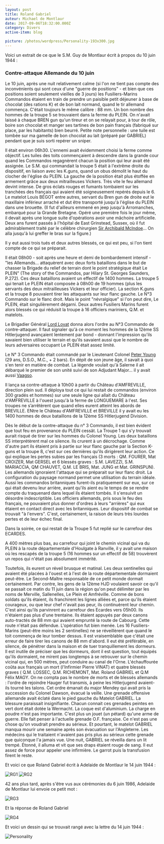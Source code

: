 ```yaml
---
layout: post
title: Roland Gabriel
auteur: Michael de Montlaur
date: 2017-09-06T18:32:00.000Z
category: Divers
active-item: blog

picture: /photos/wordpress/Personality-193x300.jpg
---
```


Voici un extrait de ce que le S.M. Guy de Montlaur écrit à propos du 10 juin 1944 :

### Contre-attaque Allemande du 10 juin
>
Le 10 juin, après une nuit relativement calme (si l'on ne tient pas compte des inconvénients qui sont ceux d'une "guerre de positions" - et bien que ces positions soient seulement vieilles de 3 jours) les Fusiliers-Marins Commandos étaient en train de prendre un paisible petit déjeuner à base de chocolat (des rations K) et de bon lait normand, quand le tir allemand commença. C'était toujours le même calibre : 88 mm. Un bon nombre des hommes de la troupe 5 se trouvaient dans la ferme du PLEIN. On n'avait laissé à chaque BREN gun qu'un tireur et on se relayait pour, à tour de rôle, boire son chocolat et manger ses tartines de bon pain français (fabriqué sur place, par les habitants) bien beurré. Petite note personnelle : une tuile est tombée sur ma gamelle de bon chocolat au lait (préparé par GABRIEL) pendant que je suis sorti repérer un sniper.
>
<!--more-->
>
Il était environ 06h30. L'ennemi avait évidemment choisi la ferme comme objectif. Les tuiles des toits commençaient à descendre dans la grande cour quand les Commandos regagnèrent chacun la position qui leur avait été assignée. Le S.M. qui commandait la troupe 5 était à l'extrême droite du dispositif, en liaison avec les K.guns, quand un obus démolit le haut du clocher de l'église du PLEIN. La gauche de la position était plus étoffée en armement grâce aux deux mitrailleuses Vickers. Très vite le feu allemand devint intense. De gros éclats rouges et fumants tombaient sur les tranchées des français qui avaient été soigneusement repérés depuis le 6. Le matelot Louis BÉGOT entre autres, servant du Bren gun de droite eut le maxillaire inférieur arraché et dut être transporté jusqu'à l'église du PLEIN dans une brouette. (Il fut d'ailleurs emmené en jeep jusqu'à Arromanches, embarqué pour la Grande Bretagne. Opéré une première fois le jour même, il devait après une longue suite d'opérations avoir une mâchoire artificielle. Deux ans furent passés à l'hôpital de East Grinstead, Sussex, où il fut admirablement traité par le célèbre chirurgien <a href="https://en.wikipedia.org/wiki/Archibald_McIndoe">Sir Archibald McIndoe</a>... On alla jusqu'à lui greffer le bras sur la figure.)
>
Il y eut aussi trois tués et deux autres blessés, ce qui est peu, si l'on tient compte de ce qui se préparait.
>
Il était 08h00 - soit après une heure et demi de bombardement intensif - "les Allemands... attaquèrent avec deux forts bataillons dans le but de chasser la Brigade du relief de terrain dont le point stratégique était Le PLEIN" (The story of the Commandos, par Hilary St. Georges Saunders, P.272). Ces deux bataillons avaient un effectif de 1400 hommes. La troupe 5 qui tenait Le PLEIN était composée à 08h00 de 19 hommes (plus les servants des deux mitrailleuses Vickers et leur officier). La section K.guns et la troupe 8 pouvaient tirer les attaquants sur leur flanc gauche. Le N°3 Commando sur le flanc droit. Mais le point "névralgique" si l'on peut dire, Le PLEIN, était singulièrement dégarni. Deux autres Fusiliers Marins furent alors blessés ce qui réduisit la troupe à 16 officiers mariniers, Q.M. et matelots.
>
Le Brigadier Général <a href="https://en.wikipedia.org/wiki/Simon_Fraser,_15th_Lord_Lovat">Lord Lovat</a> donna alors l'ordre au N°3 Commando de contre-attaquer. Il faut signaler qu'à ce moment les hommes de la 12ème SS Hitlerjugend avançaient lentement par bond - donnant l'impression qu'ils savaient bien utiliser le terrain et qu'ils savaient aussi que le nombre de leurs adversaires occupant Le PLEIN était assez limité.
>
Le N° 3 Commando était commandé par le Lieutenant Colonel <a href="https://en.wikipedia.org/wiki/Peter_Young_(historian)">Peter Young</a> (29 ans, D.S.O., M.C., + 2 bars). En dépit de son jeune âge, il savait à quoi s'en tenir en matière de combat. La légende voulait qu'à Salerne il ait débarqué le premier de son unité suivi de son Adjudant Major... il y avait aussi <a href="http://warfarehistorynetwork.com/daily/wwii/operation-archery-the-british-commando-raid/">Vaagso</a>.
>
Il lança sa contre-attaque à 10h00 à partir du Château d'AMFREVILLE, direction plein sud. Il déploya tout ce qui lui restait de commandos (environ 300 gradés et hommes) sur une seule ligne qui allait du Château d'AMFREVILLE à l'ouest jusqu'à la ferme de LONGUEMARE à l'est. Ses troupes ne s’arrêtèrent que quand elles eurent atteint les abords de BREVILLE. ENtre le Château d'AMFREVILLE et BREVILLE il y avait eu les 1400 hommes de deux bataillons de la 12ème SS Hitlerjugend Division.
>
Dès le début de la contre-attaque du n° 3 Commando, il est bien évident que tout feu en provenance du PLEIN cessât. La Troupe 1 qui s'y trouvait aurait risqué de tirer sur les hommes du Colonel Young. Les deux bataillons SS interprétèrent mal ce silence. Ils crurent à un décrochage. Comme d'autre part ils étaient pris à partie sur leur flanc gauche par la Section K-guns et la troupe 8, c'est sur ces dernières qu'ils dirigèrent leur action. Ce qui explique les pertes subies par les français (3 morts : QM. FOURER, Mat CROIZER, Mat GERSEL et 6 blessés graves : S.M. LAVEZZI, S.M. MARIACCIA, QM CHAUVET, Q.M. LE BRIS, Mat. JUNG et Mat. GRINSPUN). Les allemands ignoraient l'attaque qui se préparait sur leur flanc droit. La configuration du paysage normand permet une utilisation du terrain idéale. Aussi les commandos britanniques furent-ils pratiquement sur eux, sur ce qui était devenu leur arrière, avant qu'ils aient eu le temps de se rendre compte du traquenard dans lequel ils étaient tombés. Il s'ensuivit un désordre indescriptible. Les officiers allemands, pris sous le feu des français, ne pouvaient plus donner d'ordres à leurs "arrières" qui eux étaient en contact direct avec les britanniques. Leur dispositif de combat se trouvait "à l'envers". C'est, certainement, la raison de leurs très lourdes pertes et de leur échec final.
>
Dans la soirée, ce qui restait de la Troupe 5 fut replié sur le carrefour des ECARDES.
>
A 400 mètres plus bas, au carrefour qui joint le chemin vicinal qui va du PLEIN à la route départementale d'Houlgate à Ranville, il y avait une maison où les rescapés de la troupe 5 (16 hommes sur un effectif de 58) trouvèrent un repos qui n'était pas absolument immérité.
>
Toutefois, ils eurent un réveil brusque et matinal. Les deux sentinelles qui avaient été placées à l'ouest et à l'est de la route départementale dormaient peut-être. Le Second-Maître responsable de ce petit monde dormait certainement. Par contre, les gens de la 12ème HJD voulaient savoir ce qu'il se passait ce matin du 11 juin dans la région qu'on peut délimiter par les noms de Merville, Sallenelles, Le Plein et Amfréville. Comme de bons soldats qu'ils étaient, ils franchirent les lignes alliées et, parce qu'ils étaient courageux, ou que leur chef n'avait pas peur, ils continuèrent leur chemin. C'est ainsi qu'ils parvinrent au carrefour des Ecardes vers 05h00. Ils n'étaient pas plus d'une trentaine. Ils étaient appuyés par deux canons auto-tractés de 88 mm qui avaient emprunté la route de Cabourg. Cette route n'était pas défendue. L'opération fut bien menée. Les 16 Fusiliers-Marins (peut-être moins les 2 sentinelles) ne se réveillèrent que quand le toit commença de leur tomber dessus. Il est vraisemblable que c'était une erreur de faire tirer les canons de 88 mm d'abord. Il eut été préférable, en silence, de pénétrer dans la maison et de tuer tranquillement les dormeurs. Il est inutile de préciser que les dormeurs, dont il est question, tout équipés qu'ils dormaient, ne mirent pas longtemps à se retrouver sur le chemin vicinal qui, en 500 mètres, peut conduire au canal de l'Orne. L'échauffourée coûta aux français un mort (l'Infirmier Pierre VINAT) et quatre blessés graves ( Q.M. LOSSEC, Q.M. RICHEMONT, Mat. Roland GABRIEL et Q.M Félix MAGY. On ne compta pas le nombre de morts et de blessés allemands : l'ordre de rejoindre Hauger fut transmis, à peine les Hitlerjugend avaient-ils tourné les talons. Cet ordre émanait du major Mendey qui avait pris la succession du Colonel Dawson, évacué la veille. Une grenade offensive allemande avait éclaté dans le pied gauche du Matelot GABRIEL. La blessure paraissait insignifiante. Chacun connait ces grenades peintes en vert dont était dotée la Wermacht. La coque est d'aluminium. La charge en poudre n'est pas importante. C'est plus un jouet (un pétard) qu'une arme de guerre. Elle fait penser à l'actuelle grenade O.F. française. Ce n'est pas une chose qu'on voudrait prendre au sérieux. Et pourtant, le matelot GABRIEL manqua mourir une semaine après son évacuation sur l'Angleterre. Les médecins qui le traitaient n'avaient pas pris plus au sérieux cette grenade que quiconque l'a jamais vue. Une nuit, GABRIEL se réveilla dans un lit trempé. Étonné, il alluma et vit que ses draps étaient rouge de sang. Il eut assez de force pour appeler une infirmière. Le garrot puis la transfusion firent le reste.

Et voici ce que Roland Gabriel écrit à Adelaide de Montlaur le 14 juin 1944 :

<img src="/photos/wordpress/RG1-300x233.jpg" alt="RG1">

<img src="/photos/wordpress/RG2-197x300.jpg" alt="RG2">

42 ans plus tard, après s'être vus aux cérémonies du 6 juin 1986, Adelaide de Montlaur lui envoie ce petit mot :

<img src="/photos/wordpress/RG3-207x300.jpg" alt="RG3">

Et la réponse de Roland Gabriel

<img src="/photos/wordpress/RG4-214x300.jpg" alt="RG4">

Et voici un dessin qui se trouvait rangé avec la lettre du 14 juin 1944 :

<img src="/photos/wordpress/Personality-193x300.jpg" alt="Personality">
